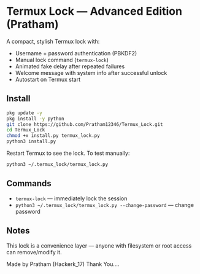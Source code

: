 # Termux Lock — Advanced Edition (Pratham)

A compact, stylish Termux lock with:

- Username + password authentication (PBKDF2)
- Manual lock command (`termux-lock`)
- Animated fake delay after repeated failures
- Welcome message with system info after successful unlock
- Autostart on Termux start

## Install

```bash
pkg update -y
pkg install -y python
git clone https://github.com/Pratham12346/Termux_Lock.git
cd Termux_Lock
chmod +x install.py termux_lock.py
python3 install.py
```

Restart Termux to see the lock. To test manually:

```bash
python3 ~/.termux_lock/termux_lock.py
```

## Commands
- `termux-lock` — immediately lock the session
- `python3 ~/.termux_lock/termux_lock.py --change-password` — change password

## Notes
This lock is a convenience layer — anyone with filesystem or root access can remove/modify it.

Made by Pratham (Hackerk_17)
Thank You....
